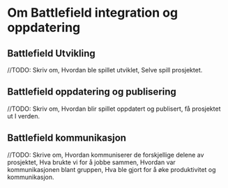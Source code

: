 # Om Battlefield integration og oppdatering




## **Battlefield Utvikling**

//TODO: Skriv om, Hvordan ble spillet utviklet, Selve spill prosjektet.


## **Battlefield oppdatering og publisering**

//TODO: Skriv om, Hvordan blir spillet oppdatert og publisert, få prosjektet ut I verden.


## **Battlefield kommunikasjon**

//TODO: Skrive om, Hvordan kommuniserer de forskjellige delene av prosjektet, Hva brukte vi for å jobbe sammen, Hvordan var kommunikasjonen blant gruppen, Hva ble gjort for å øke produktivitet og kommunikasjon.
